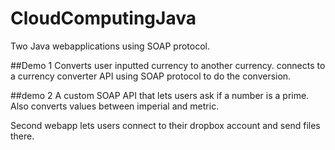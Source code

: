 # CloudComputingJava
Two Java webapplications using SOAP protocol.

##Demo 1
Converts user inputted currency to another currency.
connects to a currency converter API using SOAP protocol to do the conversion.

##demo 2
A custom SOAP API that lets users ask if a number is a prime.
Also converts values between imperial and metric.

Second webapp lets users connect to their dropbox account and send files there.
